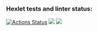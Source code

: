 ### Hexlet tests and linter status:
[![Actions Status](https://github.com/juuliadidenko/python-project-lvl1/workflows/hexlet-check/badge.svg)](https://github.com/juuliadidenko/python-project-lvl1/actions)
<a href="https://codeclimate.com/github/codeclimate/codeclimate/maintainability"><img src="https://api.codeclimate.com/v1/badges/a99a88d28ad37a79dbf6/maintainability" /></a>
<a href="https://asciinema.org/a/2iIUP90pOcBQ2Jdex8Z500eoS" target="_blank"><img src="https://asciinema.org/a/2iIUP90pOcBQ2Jdex8Z500eoS.svg" /></a>
